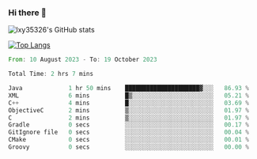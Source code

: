 ### Hi there 👋

<!--
**lxy35326/lxy35326** is a ✨ _special_ ✨ repository because its `README.md` (this file) appears on your GitHub profile.

Here are some ideas to get you started:

- 🔭 I’m currently working on ...
- 🌱 I’m currently learning ...
- 👯 I’m looking to collaborate on ...
- 🤔 I’m looking for help with ...
- 💬 Ask me about ...
- 📫 How to reach me: ...
- 😄 Pronouns: ...
- ⚡ Fun fact: ...
-->

![lxy35326's GitHub stats](https://github-readme-stats.vercel.app/api?username=lxy35326&show_icons=true)

[![Top Langs](https://github-readme-stats.vercel.app/api/top-langs/?username=anuraghazra&layout=compact)](https://github.com/anuraghazra/github-readme-stats)

<!--START_SECTION:waka-->

```rust
From: 10 August 2023 - To: 19 October 2023

Total Time: 2 hrs 7 mins

Java             1 hr 50 mins    █████████████████████▓░░░   86.93 %
XML              6 mins          █▒░░░░░░░░░░░░░░░░░░░░░░░   05.21 %
C++              4 mins          █░░░░░░░░░░░░░░░░░░░░░░░░   03.69 %
ObjectiveC       2 mins          ▒░░░░░░░░░░░░░░░░░░░░░░░░   01.97 %
C                2 mins          ▒░░░░░░░░░░░░░░░░░░░░░░░░   01.97 %
Gradle           0 secs          ░░░░░░░░░░░░░░░░░░░░░░░░░   00.17 %
GitIgnore file   0 secs          ░░░░░░░░░░░░░░░░░░░░░░░░░   00.04 %
CMake            0 secs          ░░░░░░░░░░░░░░░░░░░░░░░░░   00.01 %
Groovy           0 secs          ░░░░░░░░░░░░░░░░░░░░░░░░░   00.00 %
```

<!--END_SECTION:waka-->
